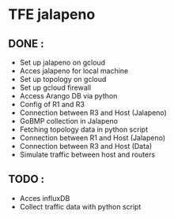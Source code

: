 # TFE jalapeno
## DONE : 
  - Set up jalapeno on gcloud
  - Acces jalapeno for local machine
  - Set up topology on gcloud
  - Set up gcloud firewall
  - Access Arango DB via python
  - Config of R1 and R3
  - Connection between R3 and Host (Jalapeno)
  - GoBMP collection in Jalapeno
  - Fetching topology data in python script
  - Connection between R1 and Host (Jalapeno)
  - Connection between R3 and Host (Data)
  - Simulate traffic between host and routers

## TODO :
  - Acces influxDB
  - Collect traffic data with python script

